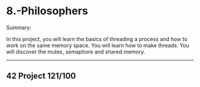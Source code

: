 # 8.-Philosophers

Summary:

In this project, you will learn the basics of threading a process and how to
work on the same memory space. You will learn how to make threads. You will discover
the mutex, semaphore and shared memory.

***
## 42 Project 121/100

